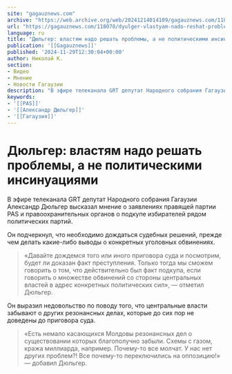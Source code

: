 ```yaml
---
site: "gagauznews.com"
archive: "https://web.archive.org/web/20241214014109/gagauznews.com/118078/dyulger-vlastyam-nado-reshat-problemy-a-ne-politicheskimi-insinuatsiyami.html"
url: "https://gagauznews.com/118078/dyulger-vlastyam-nado-reshat-problemy-a-ne-politicheskimi-insinuatsiyami.html"
language: ru
title: "Дюльгер: властям надо решать проблемы, а не политическими инсинуациями"
publication: '[[Gagauznews]]'
published: '2024-11-29T12:30:04+00:00'
author: Николай К.
section:
- Видео
- Мнение
- Новости Гагаузии
description: "В эфире телеканала GRT депутат Народного собрания Гагаузии Александр Дюльгер высказал мнение о заявлениях правящей партии PAS и правоохранительных органов о подкупе избирателей рядом политических партий. Он подчеркнул, что необходимо дождаться судебных решений, прежде чем делать какие-либо выводы о конкретных уголовных обвинениях. «Давайте дождемся того или иного приговора суда и посмотрим, будет ли доказан факт преступления. Только тогда мы сможем говорить о том, что действительно был факт подкупа, если говорить о множестве обвинений со стороны центральных властей в адрес конкретных политических сил», — отметил Дюльгер. Он выразил недовольство по поводу того, что центральные власти забывают о других резонансных делах, которые […]"
keywords:
- '[[PAS]]'
- '[[Александр Дюльгер]]'
- '[[Гагаузия]]'
---
```


# Дюльгер: властям надо решать проблемы, а не политическими инсинуациями

В эфире телеканала GRT депутат Народного собрания Гагаузии Александр Дюльгер высказал мнение о заявлениях правящей партии PAS и правоохранительных органов о подкупе избирателей рядом политических партий.

Он подчеркнул, что необходимо дождаться судебных решений, прежде чем делать какие-либо выводы о конкретных уголовных обвинениях.

> «Давайте дождемся того или иного приговора суда и посмотрим, будет ли доказан факт преступления. Только тогда мы сможем говорить о том, что действительно был факт подкупа, если говорить о множестве обвинений со стороны центральных властей в адрес конкретных политических сил», — отметил Дюльгер.

Он выразил недовольство по поводу того, что центральные власти забывают о других резонансных делах, которые до сих пор не доведены до приговора суда.

> «Есть немало касающихся Молдовы резонансных дел о существовании которых благополучно забыли. Схемы с газом, кража миллиарда, например. Почему-то все молчат. У нас нет других проблем?! Все почему-то переключились на оппозицию!» — добавил Дюльгер.
